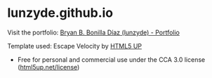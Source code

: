 # lunzyde.github.io
Visit the portfolio: [Bryan B. Bonilla Díaz (lunzyde) - Portfolio](https://lunzyde.github.io/)

Template used: Escape Velocity by [HTML5 UP](html5up.net/)
- Free for personal and commercial use under the CCA 3.0 license ([html5up.net/license](html5up.net/license))
